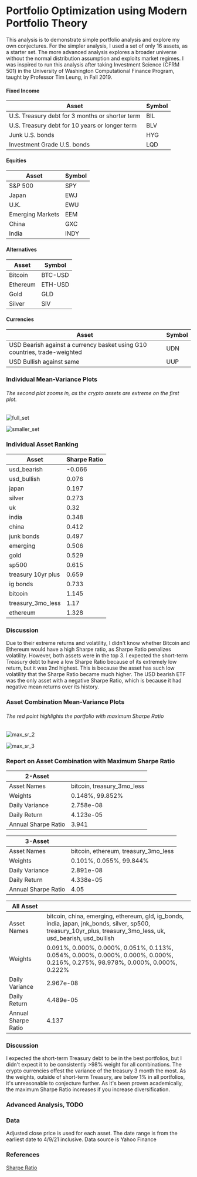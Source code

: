 # Portfolio Optimization using Modern Portfolio Theory

This analysis is to demonstrate simple portfolio analysis and explore my own conjectures. For the simpler analysis, I used a set of only 16 assets, as a starter set. The more advanced analysis explores a broader universe without the normal distribution assumption and exploits market regimes. I was inspired to run this analysis after taking Investment Science (CFRM 501) in the University of Washington Computational Finance Program, taught by Professor Tim Leung, in Fall 2019.

#### Fixed Income
| Asset | Symbol|
| - | - |
| U.S. Treasury debt for 3 months or shorter term | BIL |
| U.S. Treasury debt for 10 years or longer term | BLV |
| Junk U.S. bonds | HYG |
| Investment Grade U.S. bonds | LQD |

#### Equities
| Asset | Symbol|
| - | - |
| S&P 500 | SPY |
| Japan | EWJ |
| U.K. | EWU |
| Emerging Markets | EEM |
| China | GXC |
| India | INDY |

#### Alternatives
| Asset | Symbol|
| - | - |
| Bitcoin | BTC-USD |
| Ethereum | ETH-USD |
| Gold | GLD |
| Silver | SlV |

#### Currencies
| Asset | Symbol|
| - | - |
| USD Bearish against a currency basket using G10 countries, trade-weighted | UDN |
| USD Bullish against same | UUP |

### Individual Mean-Variance Plots
###### The second plot zooms in, as the crypto assets are extreme on the first plot.

![full_set](full_set_assets.png)

![smaller_set](smaller_set_assets.png)

### Individual Asset Ranking
| Asset | Sharpe Ratio |
| - | - |
| usd_bearish | -0.066 |
| usd_bullish | 0.076 |
| japan | 0.197 |
| silver | 0.273 |
| uk | 0.32 |
| india | 0.348 |
| china | 0.412 |
| junk bonds | 0.497 |
| emerging | 0.506 |
| gold | 0.529 |
| sp500 | 0.615 |
| treasury 10yr plus |0.659 |
| ig bonds | 0.733 |
| bitcoin | 1.145 |
| treasury_3mo_less | 1.17 |
| ethereum | 1.328 |

### Discussion
Due to their extreme returns and volatility, I didn't know whether Bitcoin and Ethereum would have a high Sharpe ratio, as Sharpe Ratio penalizes volatility. However, both assets were in the top 3. I expected the short-term Treasury debt to have a low Sharpe Ratio because of its extremely low return, but it was 2nd highest. This is because the asset has such low volatility that the Sharpe Ratio became much higher. The USD bearish ETF was the only asset with a negative Sharpe Ratio, which is because it had negative mean returns over its history.

### Asset Combination Mean-Variance Plots
###### The red point highlights the portfolio with maximum Sharpe Ratio

![max_sr_2](max_sr_2.png)

![max_sr_3](max_sr_3.png)

### Report on Asset Combination with Maximum Sharpe Ratio
| 2-Asset  ||
| - | - |
| Asset Names | bitcoin, treasury_3mo_less |
| Weights | 0.148%, 99.852%                |
| Daily Variance | 2.758e-08               |
| Daily Return | 4.123e-05                 |
| Annual Sharpe Ratio | 3.941              |
  
| 3-Asset | |
| - | - |
| Asset Names | bitcoin, ethereum, treasury_3mo_less |
| Weights | 0.101%, 0.055%, 99.844%                  |
| Daily Variance | 2.891e-08                         |
| Daily Return | 4.338e-05                           |
| Annual Sharpe Ratio | 4.05                         |
  
| All Asset | |
| - | - |
| Asset Names | bitcoin, china, emerging, ethereum, gld, ig_bonds, india, japan, jnk_bonds, silver, sp500, treasury_10yr_plus, treasury_3mo_less, uk, usd_bearish, usd_bullish |
| Weights | 0.091%, 0.000%, 0.000%, 0.051%, 0.113%, 0.054%, 0.000%, 0.000%, 0.000%, 0.000%, 0.216%, 0.275%, 98.978%, 0.000%, 0.000%, 0.222% |
| Daily Variance | 2.967e-08  |
| Daily Return | 4.489e-05   |
| Annual Sharpe Ratio | 4.137 |

### Discussion
I expected the short-term Treasury debt to be in the best portfolios, but I didn't expect it to be consistently >98% weight for all combinations. The crypto currencies offest the variance of the treasury 3 month the most. As the weights, outside of short-term Treasury, are below 1% in all portfolios, it's unreasonable to conjecture further. As it's been proven academically, the maximum Sharpe Ratio increases if you increase diversification.

### Advanced Analysis, TODO

### Data

Adjusted close price is used for each asset. The date range is from the earliest date to 4/9/21 inclusive. Data source is Yahoo Finance

### References

[Sharpe Ratio](https://www.investopedia.com/articles/07/sharpe_ratio.asp)
